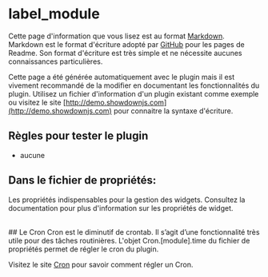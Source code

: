 # label_module

Cette page d'information que vous lisez est au format [Markdown](https://fr.wikipedia.org/wiki/Markdown).
Markdown est le format d'écriture adopté par [GitHub](https://github.com/) pour les pages de Readme. 
Son format d'écriture est très simple et ne nécessite aucunes connaissances particulières.

Cette page a été générée automatiquement avec le plugin mais il est vivement recommandé de la modifier en documentant les fonctionnalités du plugin.
Utilisez un fichier d'information d'un plugin existant comme exemple ou visitez le site [http://demo.showdownjs.com](http://demo.showdownjs.com) pour connaitre la syntaxe d'écriture.

## Règles pour tester le plugin
- aucune

## Dans le fichier de propriétés:
Les propriétés indispensables pour la gestion des widgets.
Consultez la documentation pour plus d'information sur les propriétés de widget.

<br>
## Le Cron
Cron est le diminutif de crontab.
Il s’agit d’une fonctionnalité très utile pour des tâches routinières.
L'objet Cron.[module].time du fichier de propriétés permet de régler le cron du plugin.

Visitez le site [Cron](https://fr.wikipedia.org/wiki/Cron) pour savoir comment régler un Cron.

<br><br><br><br>